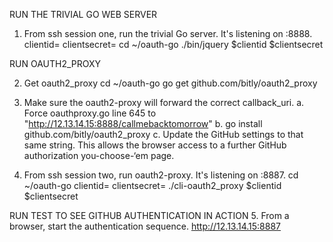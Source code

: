 RUN THE TRIVIAL GO WEB SERVER

1. From ssh session one, run the trivial Go server. It's listening on :8888.
clientid=<your GitHub app client id>
clientsecret=<your GitHub app client secret>
cd ~/oauth-go
./bin/jquery $clientid $clientsecret

RUN OAUTH2_PROXY

2. Get oauth2_proxy
cd ~/oauth-go
go get github.com/bitly/oauth2_proxy

3. Make sure the oauth2-proxy will forward the correct callback_uri.
   a. Force oauthproxy.go line 645 to "http://12.13.14.15:8888/callmebacktomorrow" 
   b. go install github.com/bitly/oauth2_proxy
   c. Update the GitHub settings to that same string. This allows the browser access to a further GitHub authorization you-choose-‘em page.

4. From ssh session two, run oauth2-proxy. It's listening on :8887.
cd ~/oauth-go
clientid=<your GitHub app client id>
clientsecret=<your GitHub app client secret>
./cli-oauth2_proxy $clientid $clientsecret

RUN TEST TO SEE GITHUB AUTHENTICATION IN ACTION
5. From a browser, start the authentication sequence.
http://12.13.14.15:8887


